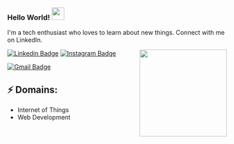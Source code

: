  ### Hello World!  <img src="https://github.com/sciencepal/sciencepal/blob/master/assets/Hi.gif" width="29px">

I'm a tech enthusiast who loves to learn about new things. Connect with me on LinkedIn.

<img align='right' src='https://media.giphy.com/media/bcKmIWkUMCjVm/giphy.gif' width='200"'>


[![Linkedin Badge](https://img.shields.io/badge/-DhruvjyotiRay-blue?style=flat-square&logo=Linkedin&logoColor=white&link=https://www.linkedin.com/in/dhruvjyotiray/)](https://www.linkedin.com/in/dhruvjyotiray/)
[![Instagram Badge](https://img.shields.io/badge/-DhruvjyotiRay-e4405f?style=flat-square&logo=Instagram&logoColor=white&link=)](https://www.instagram.com/dhruvjyotiray/)
<!-- [![Website Badge](https://img.shields.io/badge/-jayraj.co.in-e34f26?style=flat-square&logo=HTML5&logoColor=white&link=https://jayraj.co.in/)](https://jayraj.co.in/) -->
[![Gmail Badge](https://img.shields.io/badge/-dhruvjyoti21@gmail.com-d14836?style=flat-square&logo=Gmail&logoColor=white&link=mailto:dhruvjyoti21@gmail.com)](dhruvjyoti21@gmail.com)
## ⚡ Domains:
- Internet of Things
- Web Development
